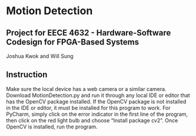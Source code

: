 # Motion Detection
## Project for EECE 4632 - Hardware-Software Codesign for FPGA-Based Systems

Joshua Kwok and Will Sung

## Instruction
Make sure the local device has a web camera or a similar camera. Download MotionDetection.py and run it through any local IDE or editor that has the OpenCV package installed. If the OpenCV package is not installed in the IDE or editor, it must be installed for this program to work. For PyCharm, simply click on the error indicator in the first line of the program, then click on the red light bulb and choose “Install package cv2”. Once OpenCV is installed, run the program.
